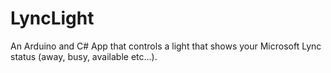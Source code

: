 # LyncLight
An Arduino and C# App that controls a light that shows your Microsoft Lync status (away, busy, available etc...).
